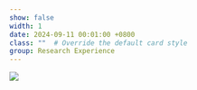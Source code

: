 ```yaml
---
show: false
width: 1
date: 2024-09-11 00:01:00 +0800
class: ""  # Override the default card style
group: Research Experience
---
```

<div>
<img src="{{ 'assets/images/badges/解剖logo.jpg' | relative_url }}" class="img-fluid rounded" >
</div>
